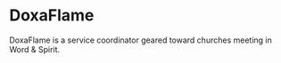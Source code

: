 # DoxaFlame
DoxaFlame is a service coordinator geared toward churches meeting in Word &amp; Spirit.
